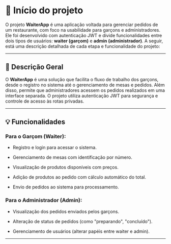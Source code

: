# 🚀 Início do projeto

O projeto **WaiterApp** é uma aplicação voltada para gerenciar pedidos de um restaurante, com foco na usabilidade para garçons e administradores. Ele foi desenvolvido com autenticação JWT e divide funcionalidades entre dois tipos de usuários: **waiter (garçom)** e **admin (administrador)**. A seguir, está uma descrição detalhada de cada etapa e funcionalidade do projeto:

---

## 🔖 Descrição Geral

O **WaiterApp** é uma solução que facilita o fluxo de trabalho dos garçons, desde o registro no sistema até o gerenciamento de mesas e pedidos. Além disso, permite que administradores acessem os pedidos realizados em uma interface separada. O projeto utiliza autenticação JWT para segurança e controle de acesso às rotas privadas.

---

## 💡 Funcionalidades

### **Para o Garçom (Waiter):**

- Registro e login para acessar o sistema.
    
- Gerenciamento de mesas com identificação por número.
    
- Visualização de produtos disponíveis com preços.
    
- Adição de produtos ao pedido com cálculo automático do total.
    
- Envio de pedidos ao sistema para processamento.
    

### **Para o Administrador (Admin):**

- Visualização dos pedidos enviados pelos garçons.
    
- Alteração de status de pedidos (como "preparando", "concluído").
    
- Gerenciamento de usuários (alterar papéis entre waiter e admin).
    

---
